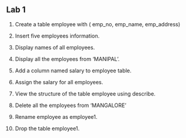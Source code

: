 ## Lab 1

1. Create a table employee with ( emp_no, emp_name, emp_address)

2. Insert five employees information.

3. Display names of all employees.

4. Display all the employees from ‘MANIPAL’.

5. Add a column named salary to employee table.

6. Assign the salary for all employees.

7. View the structure of the table employee using describe.

8. Delete all the employees from ‘MANGALORE’

9. Rename employee as employee1.

10. Drop the table employee1.